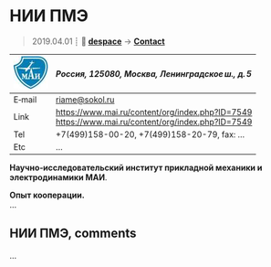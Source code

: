 # НИИ ПМЭ
> 2019.04.01 ┊ **🚀 [despace](index.md)** → **[Contact](contact.md)**

|[![](f/contact/m/mai_logo1_thumb.jpg)](f/contact/m/mai_logo1.png)|*Россия, 125080, Москва, Ленинградское ш., д. 5*|
|:--|:--|
|E‑mail| <riame@sokol.ru> |
|Link| <https://www.mai.ru/content/org/index.php?ID=7549><br> <https://www.mai.ru/content/org/index.php?ID=7549>  |
|Tel| +7(499)158-00-20, +7(499)158-20-79, fax: … |
|Etc| … |

**Научно‑исследовательский институт прикладной механики и электродинамики МАИ**.

**Опыт кооперации.**  
…


<p style="page-break-after:always"> </p>

## НИИ ПМЭ, comments

…
